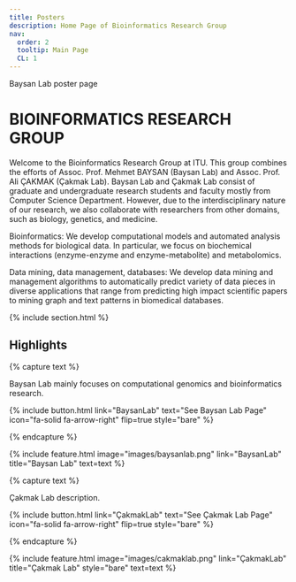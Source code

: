 ```yaml
---
title: Posters
description: Home Page of Bioinformatics Research Group
nav:
  order: 2
  tooltip: Main Page
  CL: 1
---
```


Baysan Lab poster page

# BIOINFORMATICS RESEARCH GROUP

Welcome to the Bioinformatics Research Group at ITU. This group combines the efforts of Assoc. Prof. Mehmet BAYSAN (Baysan Lab) and Assoc. Prof. Ali ÇAKMAK (Çakmak Lab).  Baysan Lab and Çakmak Lab consist of graduate and undergraduate research students and faculty mostly from Computer Science Department. However, due to the interdisciplinary nature of our research, we also collaborate with researchers from other domains, such as biology, genetics, and medicine.

Bioinformatics: We develop computational models and automated analysis methods for biological data. In particular, we focus on biochemical interactions (enzyme-enzyme and enzyme-metabolite) and metabolomics.

Data mining, data management, databases: We develop data mining and management algorithms to automatically predict variety of data pieces in diverse applications that range from predicting high impact scientific papers to mining graph and text patterns in biomedical databases.

{% include section.html %}

## Highlights

{% capture text %}

Baysan Lab mainly focuses on computational genomics and bioinformatics research.

{%
  include button.html
  link="BaysanLab"
  text="See Baysan Lab Page"
  icon="fa-solid fa-arrow-right"
  flip=true
  style="bare"
%}

{% endcapture %}

{%
  include feature.html
  image="images/baysanlab.png"
  link="BaysanLab"
  title="Baysan Lab"
  text=text
%}

{% capture text %}

Çakmak Lab description.

{%
  include button.html
  link="ÇakmakLab"
  text="See Çakmak Lab Page"
  icon="fa-solid fa-arrow-right"
  flip=true
  style="bare"
%}

{% endcapture %}

{%
  include feature.html
  image="images/cakmaklab.png"
  link="ÇakmakLab"
  title="Çakmak Lab"
  style="bare"
  text=text
%}
